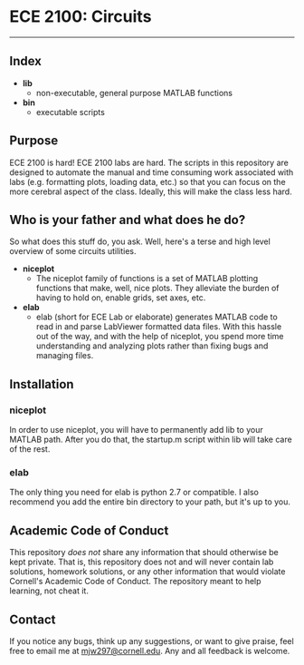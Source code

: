 # ECE 2100: Circuits #

---

## Index ##
* **lib**
    * non-executable, general purpose MATLAB functions
* **bin**
    * executable scripts

## Purpose ##
ECE 2100 is hard! ECE 2100 labs are hard. The scripts in this repository are
designed to automate the manual and time consuming work associated with labs
(e.g. formatting plots, loading data, etc.) so that you can focus on the more
cerebral aspect of the class. Ideally, this will make the class less hard.

## Who is your father and what does he do? ##
So what does this stuff do, you ask. Well, here's a terse and high level
overview of some circuits utilities.
* **niceplot**
    * The niceplot family of functions is a set of MATLAB plotting functions
      that make, well, nice plots. They alleviate the burden of having to hold
      on, enable grids, set axes, etc.  
* **elab**
    * elab (short for ECE Lab or elaborate) generates MATLAB code to read in
      and parse LabViewer formatted data files. With this hassle out of the
      way, and with the help of niceplot, you spend more time understanding and
      analyzing plots rather than fixing bugs and managing files.

## Installation ##
### niceplot ###
In order to use niceplot, you will have to permanently add lib to your MATLAB
path. After you do that, the startup.m script within lib will take care of the
rest.

### elab ###
The only thing you need for elab is python 2.7 or compatible. I also recommend
you add the entire bin directory to your path, but it's up to you.

## Academic Code of Conduct ##
This repository *does not* share any information that should otherwise be kept
private. That is, this repository does not and will never contain lab
solutions, homework solutions, or any other information that would violate
Cornell's Academic Code of Conduct. The repository meant to help learning, not
cheat it. 

## Contact ##
If you notice any bugs, think up any suggestions, or want to give praise, feel
free to email me at mjw297@cornell.edu. Any and all feedback is welcome.
